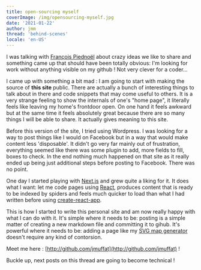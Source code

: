 ```yaml
---
title: open-sourcing myself
coverImage: /img/opensourcing-myself.jpg
date: '2021-01-22'
author: jmm
thread: 'behind-scenes'
locale: 'en-US'
---
```


I was talking with [François Piednoël](https://twitter.com/FPiednoel) about crazy ideas
we like to share and something came up that should have been totally obvious:
I'm looking for work without anything visible on
my github ! Not very clever for a coder...

I came up with something a bit mad : I am going to start with making the source
of __this site__ public. There are actually a bunch of interesting things to talk
about in there and code snippets that may come useful to others. It is a very
strange feeling to show the internals of one's "home page", it literally feels
like leaving my home's frontdoor open. On one hand it feels awkward but
at the same time it feels absolutely great because there are so many things I
will be able to share. It actually gives meaning to this site.

Before this version of the site, I tried using Wordpress. I was looking for a
way to post things like I would on Facebook but in a way that would make content
less 'disposable'. It didn't go very far mainly out of frustration, everything
seemed like there was some plugin to add, more fields to fill, boxes to check.
In the end nothing much happened on that site as it really ended up being just
additional steps before posting to Facebook. There was no point.

One day I started playing with [Next.js](https://nextjs.org/) and grew quite
a liking for it. It does what I want: let me code pages using
[React](https://reactjs.org/), produces content that is ready to be indexed by
spiders and feels much quicker to load than what I had written before
using [create-react-app](https://github.com/facebook/create-react-app).

This is how I started to write this personal site and am now really happy with
what I can do with it. It's simple where it needs to be: posting is a simple
matter of creating a new markdown file and committing it to gihub. It's powerful
where it needs to be: adding a page like my [SVG map generator](/maps) doesn't
require any kind of contorsion.

Meet me here : [http://github.com/jmuffat](http://github.com/jmuffat) !

Buckle up, next posts on this thread are going to become technical !
